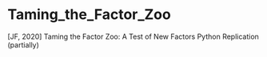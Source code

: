 # Taming_the_Factor_Zoo
[JF, 2020] Taming the Factor Zoo: A Test of New Factors
Python Replication (partially)
